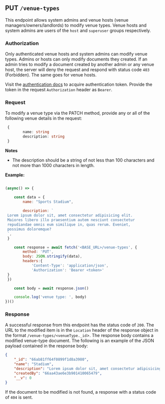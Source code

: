 ## PUT `/venue-types`

This endpoint allows system admins and venue hosts (venue managers/owners/landlords) to modify venue types. Venue hosts and system admins are users of the `host` and `superuser` groups respectively. 

### Authorization
Only authenticated venue hosts and system admins can modify venue types. Admins or hosts can only modify documents they created. If an admin tries to modify a document created by another admin or any venue host, the server will deny the request and respond with status code `403` (Forbidden). The same goes for venue hosts.

Visit the [authentication docs](../../../authentication/authentication.md) to acquire authentication token. Provide the token in the request `Authorization` header as `Bearer`.

### Request
To modify a venue type via the PATCH method, provide any or all of the following venue details in the request:

```typescript
 {
        name: string
        description: string
 }
```

**Notes**
- The description should be a string of not less than 100 characters and not more than 1000 characters in length.

**Example:**

```javascript

(async() => {

    const data = {
        name: "Sports Stadium",
        
        description: `
 Lorem ipsum dolor sit, amet consectetur adipisicing elit. 
 Maiores libero illo praesentium autem nesciunt consectetur 
 repudiandae omnis eum similique in, quas rerum. Eveniet, 
 possimus doloremque?
 `,
 }

    const response = await fetch('<BASE_URL>/venue-types', {
        method: 'PUT',
        body: JSON.stringify(data),
        headers:{
            'Content-Type': 'application/json',
            'Authorization': 'Bearer <token>'
 }
 })

    const body = await response.json()

    console.log('venue type: ', body)
})()
```


### Response

A successful response from this endpoint has the status code of `200`. The URL to the modified item is in the `Location` header of the response object in the format `/venue-types/<venueType._id`>. The response body contains a modified venue-type document. The following is an example of the JSON payload contained in the response body:

```json
{
    "_id": "66ab81ff64f0899f1d8a3980",
    "name": "Stadium",
    "description": "Lorem ipsum dolor sit, amet consectetur adipisicing elit. Maiores libero illo praesentium autem nesciunt consectetur repudiandae omnis eum similique in, quas rerum. Eveniet, possimus doloremque?",
    "createdBy": "66aa43ae6e3b901410065479",
    "__v": 0
}
```

If the document to be modified is not found, a response with a status code of `404` is sent.
